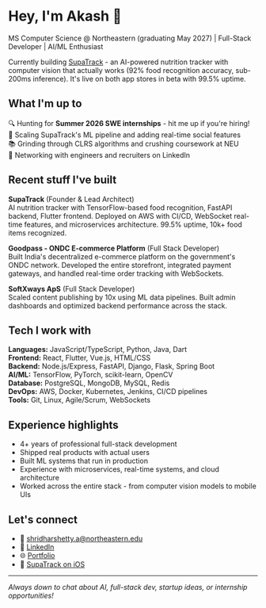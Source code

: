 # Hey, I'm Akash 👋

MS Computer Science @ Northeastern (graduating May 2027) | Full-Stack Developer | AI/ML Enthusiast

Currently building [SupaTrack](https://supatrack.app) - an AI-powered nutrition tracker with computer vision that actually works (92% food recognition accuracy, sub-200ms inference). It's live on both app stores in beta with 99.5% uptime.

## What I'm up to

🔍 Hunting for **Summer 2026 SWE internships** - hit me up if you're hiring!  
🚀 Scaling SupaTrack's ML pipeline and adding real-time social features  
📚 Grinding through CLRS algorithms and crushing coursework at NEU  
🤝 Networking with engineers and recruiters on LinkedIn

## Recent stuff I've built

**SupaTrack** (Founder & Lead Architect)  
AI nutrition tracker with TensorFlow-based food recognition, FastAPI backend, Flutter frontend. Deployed on AWS with CI/CD, WebSocket real-time features, and microservices architecture. 99.5% uptime, 10k+ food items recognized.

**Goodpass - ONDC E-commerce Platform** (Full Stack Developer)  
Built India's decentralized e-commerce platform on the government's ONDC network. Developed the entire storefront, integrated payment gateways, and handled real-time order tracking with WebSockets.

**SoftXways ApS** (Full Stack Developer)  
Scaled content publishing by 10x using ML data pipelines. Built admin dashboards and optimized backend performance across the stack.

## Tech I work with

**Languages:** JavaScript/TypeScript, Python, Java, Dart  
**Frontend:** React, Flutter, Vue.js, HTML/CSS  
**Backend:** Node.js/Express, FastAPI, Django, Flask, Spring Boot  
**AI/ML:** TensorFlow, PyTorch, scikit-learn, OpenCV  
**Database:** PostgreSQL, MongoDB, MySQL, Redis  
**DevOps:** AWS, Docker, Kubernetes, Jenkins, CI/CD pipelines  
**Tools:** Git, Linux, Agile/Scrum, WebSockets

## Experience highlights

- 4+ years of professional full-stack development
- Shipped real products with actual users
- Built ML systems that run in production
- Experience with microservices, real-time systems, and cloud architecture
- Worked across the entire stack - from computer vision models to mobile UIs

## Let's connect

- 📧 shridharshetty.a@northeastern.edu
- 💼 [LinkedIn](https://linkedin.com/in/your-profile)
- 🌐 [Portfolio](https://portfolio-chi-beryl-22wlfnouoe.vercel.app/)
- 📱 [SupaTrack on iOS](https://apps.apple.com/us/app/supatrack-social-nutrition/id6749211003?platform=iphone)

---

*Always down to chat about AI, full-stack dev, startup ideas, or internship opportunities!*
